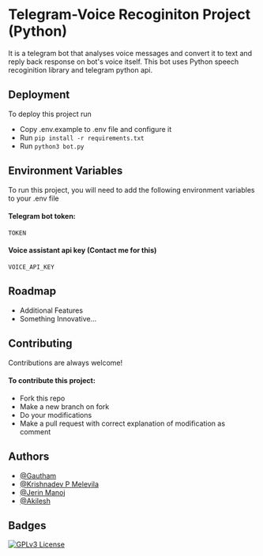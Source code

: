 
# Telegram-Voice Recoginiton Project (Python)

It is a telegram bot that analyses voice messages and convert it to text and reply back response on bot's voice itself.
This bot uses Python speech recoginition library and telegram python api. 

## Deployment

To deploy this project run

- Copy .env.example to .env file and configure it
- Run `pip install -r requirements.txt`
- Run `python3 bot.py`


## Environment Variables

To run this project, you will need to add the following environment variables to your .env file

#### Telegram bot token:
`TOKEN` 

#### Voice assistant api key (Contact me for this)
`VOICE_API_KEY`


## Roadmap

- Additional Features
- Something Innovative...


## Contributing

Contributions are always welcome!

#### To contribute this project:

- Fork this repo
- Make a new branch on fork
- Do your modifications
- Make a pull request with correct explanation of modification as comment





## Authors

- [@Gautham](https://www.instagram.com/gauthamperfect___/)
- [@Krishnadev P Melevila](https://www.instagram.com/krishnadev_p_melevila/)
- [@Jerin Manoj](https://www.instagram.com/__.j.e.r.r.y.____/)
- [@Akilesh](https://www.instagram.com)



## Badges


[![GPLv3 License](https://img.shields.io/badge/License-GPL%20v3-yellow.svg)](https://opensource.org/licenses/)

